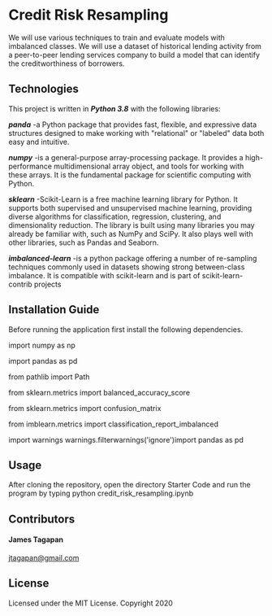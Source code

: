 # Credit Risk Resampling
We will use various techniques to train and evaluate models with imbalanced classes. We will use a dataset of historical lending activity from a peer-to-peer lending services company to build a model that can identify the creditworthiness of borrowers.

## Technologies
This project is written in ***Python 3.8*** with the following libraries:

***panda*** -a Python package that provides fast, flexible, and expressive data structures designed to make working with "relational" or "labeled" data both easy and intuitive.

***numpy*** -is a general-purpose array-processing package. It provides a high-performance multidimensional array object, and tools for working with these arrays. It is the fundamental package for scientific computing with Python.

***sklearn*** -Scikit-Learn is a free machine learning library for Python. It supports both supervised and unsupervised machine learning, providing diverse algorithms for classification, regression, clustering, and dimensionality reduction. The library is built using many libraries you may already be familiar with, such as NumPy and SciPy. It also plays well with other libraries, such as Pandas and Seaborn.

***imbalanced-learn*** -is a python package offering a number of re-sampling techniques commonly used in datasets showing strong between-class imbalance. It is compatible with scikit-learn and is part of scikit-learn-contrib projects


## Installation Guide

Before running the application first install the following dependencies.

import numpy as np

import pandas as pd

from pathlib import Path

from sklearn.metrics import balanced_accuracy_score

from sklearn.metrics import confusion_matrix

from imblearn.metrics import classification_report_imbalanced

import warnings
warnings.filterwarnings('ignore')import pandas as pd

## Usage

After cloning the repository,  open the directory Starter Code and run the program by typing python credit_risk_resampling.ipynb

## Contributors
#### James Tagapan

jtagapan@gmail.com

## License
Licensed under the MIT License. Copyright 2020

